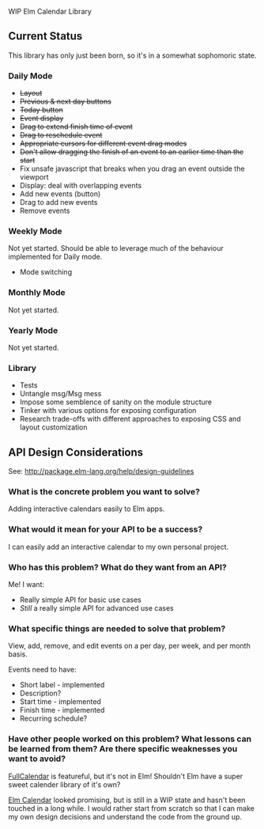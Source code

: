 WIP Elm Calendar Library


## Current Status

This library has only just been born, so it's in a somewhat sophomoric state.


### Daily Mode

* ~~Layout~~
* ~~Previous & next day buttons~~
* ~~Today button~~
* ~~Event display~~
* ~~Drag to extend finish time of event~~
* ~~Drag to reschedule event~~
* ~~Appropriate cursors for different event drag modes~~
* ~~Don't allow dragging the finish of an event to an earlier time than the start~~
* Fix unsafe javascript that breaks when you drag an event outside the viewport
* Display: deal with overlapping events
* Add new events (button)
* Drag to add new events
* Remove events


### Weekly Mode

Not yet started. Should be able to leverage much of the behaviour implemented
for Daily mode.

* Mode switching


### Monthly Mode

Not yet started.


### Yearly Mode

Not yet started.

### Library

* Tests
* Untangle msg/Msg mess
* Impose some semblence of sanity on the module structure
* Tinker with various options for exposing configuration
* Research trade-offs with different approaches to exposing CSS and layout
  customization


## API Design Considerations

See: http://package.elm-lang.org/help/design-guidelines


### What is the concrete problem you want to solve?

Adding interactive calendars easily to Elm apps.


### What would it mean for your API to be a success?

I can easily add an interactive calendar to my own personal project.


### Who has this problem? What do they want from an API?

Me! I want:
 * Really simple API for basic use cases
 * _Still_ a really simple API for advanced use cases


### What specific things are needed to solve that problem?

View, add, remove, and edit events on a per day, per week, and per month
basis.

Events need to have:
 * Short label - implemented
 * Description?
 * Start time - implemented
 * Finish time - implemented
 * Recurring schedule?


### Have other people worked on this problem? What lessons can be learned from them? Are there specific weaknesses you want to avoid?

[FullCalendar][full-calendar-site] is featureful, but it's not in Elm! Shouldn't
Elm have a super sweet calender library of it's own?

[Elm Calendar][elm-calendar-github-repo] looked promising, but is still in a WIP
state and hasn't been touched in a long while. I would rather start from scratch
so that I can make my own design decisions and understand the code from the
ground up.

[full-calendar-site]: https://fullcalendar.io/
[elm-calendar-github-repo]: https://github.com/thebritican/elm-calendar



